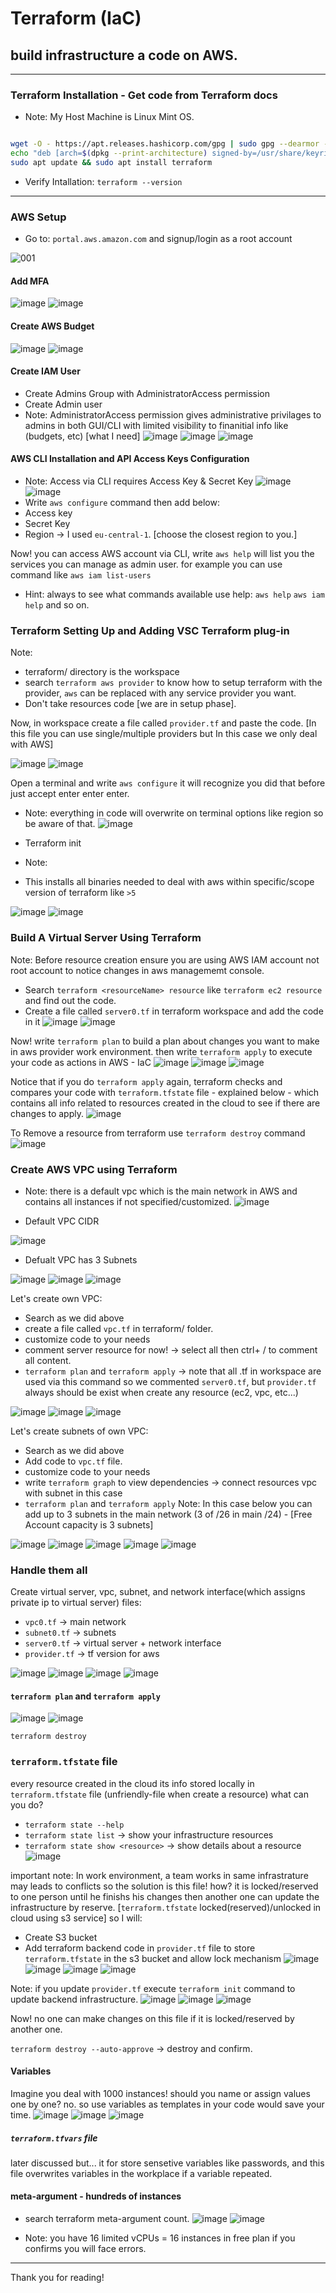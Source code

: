 # Terraform (IaC)
## build infrastructure a code on AWS.
---
### Terraform Installation - Get code from Terraform docs
* Note: My Host Machine is Linux Mint OS.

```sh

wget -O - https://apt.releases.hashicorp.com/gpg | sudo gpg --dearmor -o /usr/share/keyrings/hashicorp-archive-keyring.gpg
echo "deb [arch=$(dpkg --print-architecture) signed-by=/usr/share/keyrings/hashicorp-archive-keyring.gpg] https://apt.releases.hashicorp.com $(grep -oP '(?<=UBUNTU_CODENAME=).*' /etc/os-release || lsb_release -cs) main" | sudo tee /etc/apt/sources.list.d/hashicorp.list
sudo apt update && sudo apt install terraform
```

- Verify Intallation: ``` terraform --version ```

---

### AWS Setup
- Go to: ```portal.aws.amazon.com``` and signup/login as a root account

![001](https://github.com/user-attachments/assets/5f45c3c6-2e5f-4950-9f72-d5b542ad0054)

#### Add MFA
![image](https://github.com/user-attachments/assets/74f81dd2-703f-4f14-9c55-24c9f1c426f9)
![image](https://github.com/user-attachments/assets/4739a5bf-eecb-4ce6-9c31-2afb8e3c2b54)

                                                                                                       
#### Create AWS Budget
![image](https://github.com/user-attachments/assets/f573f9c5-1654-40e6-81ff-b82217502815)
![image](https://github.com/user-attachments/assets/3d5222f5-25ee-4179-9a16-08c022cac0b2)

#### Create IAM User

- Create Admins Group with AdministratorAccess permission
- Create Admin user
- Note:  AdministratorAccess permission gives administrative privilages to admins in both GUI/CLI with limited visibility to finanitial info like (budgets, etc) [what I need]
![image](https://github.com/user-attachments/assets/aa18f635-a679-4bdc-bc9c-9935b6453e0f)
![image](https://github.com/user-attachments/assets/85e5e787-57b2-440e-bef8-d9ccdc4aa6e1)
![image](https://github.com/user-attachments/assets/995bcb99-a2b0-40c7-8850-9a00453aa00a)

#### AWS CLI Installation and API Access Keys Configuration
- Note: Access via CLI requires Access Key & Secret Key
![image](https://github.com/user-attachments/assets/e58bea51-c4fe-4571-8ca3-e7a637736220)
![image](https://github.com/user-attachments/assets/acc9ee58-c2db-4894-8bec-d126daaa6875)
- Write `aws configure` command then add below:
- Access key
- Secret Key
- Region -> I used `eu-central-1`. [choose the closest region to you.]

Now! you can access AWS account via CLI, write `aws help` will list you the services you can manage as admin user.
for example you can use command like `aws iam list-users`

- Hint: always to see what commands available use help: `aws help` `aws iam help` and so on. 

### Terraform Setting Up and Adding VSC Terraform plug-in
Note: 
- terraform/ directory is the workspace
- search `terraform aws provider` to know how to setup terraform with the provider, `aws` can be replaced with any service provider you want.
- Don't take resources code [we are in setup phase].

Now, in workspace create a file called `provider.tf` and paste the code. [In this file you can use single/multiple providers but In this case we only deal with AWS] 
 

  ![image](https://github.com/user-attachments/assets/5f667826-7bfd-4b24-8b98-fc14dee4ff7c)
  ![image](https://github.com/user-attachments/assets/c6f98872-df2f-4da0-a3ec-fcded0f268ef)

Open a terminal and write `aws configure` it will recognize you did that before just accept enter enter enter.
* Note: everything in code will overwrite on terminal options like region so be aware of that.
![image](https://github.com/user-attachments/assets/316d94ee-a171-4b7f-926e-98276355f4d1)
- Terraform init
* Note:
- This installs all binaries needed to deal with aws within specific/scope version of terraform like `>5`
 
![image](https://github.com/user-attachments/assets/c1b38e4c-e32e-4ed4-8df7-219b851af695)
![image](https://github.com/user-attachments/assets/5eb9c131-5b17-4c0c-aa1b-574002bafd23)

### Build A Virtual Server Using Terraform
Note: Before resource creation ensure you are using AWS IAM account not root account to notice changes in aws managememt console.
- Search `terraform <resourceName> resource` like `terraform ec2 resource` and find out the code.
- Create a file called `server0.tf` in terraform workspace and add the code in it
![image](https://github.com/user-attachments/assets/7fc33e01-f7c0-4875-bdb8-b5ab34a4c5cc)
![image](https://github.com/user-attachments/assets/74f93558-ec97-4274-9158-9af648258efa)

Now! write `terraform plan` to build a plan about changes you want to make in aws provider work environment.
then write `terraform apply` to  execute your code as actions in AWS - IaC
![image](https://github.com/user-attachments/assets/b6ae441a-8e38-42a3-96ac-e4e9a200a690)
![image](https://github.com/user-attachments/assets/958cb46b-6843-42d6-994b-123944a58948)
![image](https://github.com/user-attachments/assets/d7bfad73-1e1b-48c9-9778-4818d8bfdf98)

Notice that if you do `terraform apply` again, terraform checks and compares your code with `terraform.tfstate` file - explained below - which contains all info related to resources created in the cloud to see if there are changes to apply.
![image](https://github.com/user-attachments/assets/085381b9-858f-45b7-b46a-c399f46c0528)

To Remove a resource from terraform use `terraform destroy` command
![image](https://github.com/user-attachments/assets/9045039d-ad64-4099-b75a-f41b31175b20)


### Create AWS VPC using Terraform
  * Note: there is a default vpc which is the main network in AWS and contains all instances if not specified/customized.
![image](https://github.com/user-attachments/assets/dd44011b-98f9-452d-86ce-52bca8001b55)

  * Default VPC CIDR
    
![image](https://github.com/user-attachments/assets/1bf16ab1-63f0-4be6-a190-3ac32f54110b)

  * Defualt VPC has 3 Subnets
    
![image](https://github.com/user-attachments/assets/8b39c9a4-f931-4b9f-bfc8-1dbfa1a9b2ef)
![image](https://github.com/user-attachments/assets/150bf557-02e3-4fb6-879a-8f4938441a8b)
![image](https://github.com/user-attachments/assets/9596b693-c606-4cf1-86dc-13e5bdd4c86f)


Let's create own VPC:
- Search as we did above
- create a file called `vpc.tf` in terraform/ folder.
- customize code to your needs
- comment server resource for now! -> select all then ctrl+ /  to comment all content.
- `terraform plan` and `terraform apply` -> note that all .tf in workspace are used via this command so we commented `server0.tf`, but `provider.tf` always should be exist when create any resource (ec2, vpc, etc...)


![image](https://github.com/user-attachments/assets/53d4d59c-5e47-4380-bd8d-8a6c36a43d5f)
![image](https://github.com/user-attachments/assets/c016fcc7-6920-464f-8265-9e0cf6c39890)
![image](https://github.com/user-attachments/assets/60cc025f-afea-45a9-b7ad-158d5d960343)

Let's create subnets of own VPC:
- Search as we did above
- Add code to `vpc.tf` file.
- customize code to your needs
- write `terraform graph` to view dependencies -> connect resources vpc with subnet in this case
- `terraform plan` and `terraform apply`
Note: In this case below you can add up to 3 subnets in the main network (3 of /26 in main /24) - [Free Account capacity is 3 subnets]

![image](https://github.com/user-attachments/assets/f2296f43-56a3-4630-8a6c-662669a36671)
![image](https://github.com/user-attachments/assets/da2660fc-b451-487a-b0ea-e2da2eb7b418)
![image](https://github.com/user-attachments/assets/3e909596-342d-4702-84a3-99fb718689fe)
![image](https://github.com/user-attachments/assets/fe48352c-63a1-4677-b3ee-d78ab611da26)
![image](https://github.com/user-attachments/assets/4c9156f4-38e2-494e-9e34-ae70dae50b12)

              
### Handle them all
Create virtual server, vpc, subnet, and network interface(which assigns private ip to virtual server)
files:
- `vpc0.tf` -> main network
- `subnet0.tf` -> subnets
- `server0.tf` -> virtual server + network interface
- `provider.tf` -> tf version for aws

![image](https://github.com/user-attachments/assets/0ba9c25e-8527-4eb5-98a9-caf5aec62566)
![image](https://github.com/user-attachments/assets/2d7d6846-7883-48ac-9cda-98a0e531a261)
![image](https://github.com/user-attachments/assets/37571a35-c178-4693-b1ce-60ff1cf5ba65)
![image](https://github.com/user-attachments/assets/7ff5eb9e-e817-4159-8382-9ada2805271f)

#### `terraform plan` and `terraform apply`
![image](https://github.com/user-attachments/assets/5ac12c0b-524f-4f42-b5c4-6aadf5f88161)
![image](https://github.com/user-attachments/assets/756bfccd-1f3b-45b5-9779-43aa7eecb62a)

`terraform destroy` 

### `terraform.tfstate` file
 every resource created in the cloud its info stored locally in `terraform.tfstate` file (unfriendly-file when create a resource)
 what can you do?
 - `terraform state --help`
 - `terraform state list` -> show your infrastructure resources
 - `terraform state show <resource>` -> show details about a resource
![image](https://github.com/user-attachments/assets/7ccbe974-507e-4e4c-8a52-dd325c476735)

important note: In work environment, a team works in same infrastrature may leads to conflicts so the solution is this file! how? it is locked/reserved to one person until he finishs his changes
then another one can update the infrastructure by reserve. [`terraform.tfstate` locked(reserved)/unlocked in cloud using s3 service]
so I will:
- Create S3 bucket
- Add terraform backend code in `provider.tf` file to store `terraform.tfstate` in the s3 bucket and allow lock mechanism
![image](https://github.com/user-attachments/assets/7a997d30-4220-4df2-9ead-bfe44de98670)
![image](https://github.com/user-attachments/assets/d746ad32-5c63-4410-b5a6-82e628612a76)
![image](https://github.com/user-attachments/assets/5233dd39-8daf-4f1f-b380-1dcd67598ffb)
![image](https://github.com/user-attachments/assets/fcdfaa4d-b7d4-4e4d-8a4e-38e1f4ef90fe)

Note: if you update `provider.tf` execute `terraform init` command to update backend infrastructure.
![image](https://github.com/user-attachments/assets/e83ef4db-7c34-470b-88d6-cfeb3b524a32)
![image](https://github.com/user-attachments/assets/0da2f271-f639-4ff6-b926-6425e3ffb0c8)
![image](https://github.com/user-attachments/assets/3b501335-6b42-4af4-b520-0ffab700f240)

Now! no one can make changes on this file if it is locked/reserved by another one.

`terraform destroy --auto-approve` -> destroy and confirm.

#### Variables 
Imagine you deal with 1000 instances! should you name or assign values one by one? no. so use variables as templates in your code would save your time.
![image](https://github.com/user-attachments/assets/597a2def-4c3b-412e-9758-074aad03bd7d)
![image](https://github.com/user-attachments/assets/5a36f90d-2859-4588-b6a5-837c9d57819b)
![image](https://github.com/user-attachments/assets/a8b9a763-facb-48af-9aa7-2972ae21e2eb)

##### `terraform.tfvars` file
later discussed but... it for store sensetive variables like passwords, and this file overwrites variables in the workplace if a variable repeated.


#### meta-argument - hundreds of instances
- search terraform meta-argument count.
![image](https://github.com/user-attachments/assets/f0e78944-c11b-4667-9ebf-165fa0bb3c71)
![image](https://github.com/user-attachments/assets/5f5af967-5e10-4685-a0f6-96c94f31938d)

* Note: you have 16 limited vCPUs = 16 instances in free plan if you confirms you will face errors.

---
Thank you for reading!


